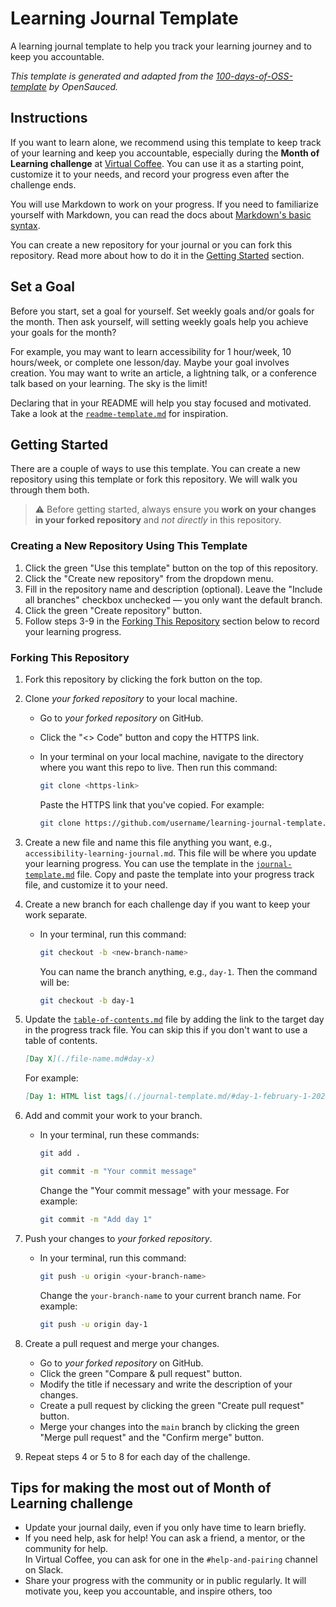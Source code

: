 # Learning Journal Template

A learning journal template to help you track your learning journey and to keep you accountable.

_This template is generated and adapted from the [100-days-of-OSS-template](https://github.com/open-sauced/100-days-of-oss-template) by OpenSauced._

## Instructions

If you want to learn alone, we recommend using this template to keep track of your learning and keep you accountable, especially during the **Month of Learning challenge** at [Virtual Coffee](https://virtualcoffee.io/). You can use it as a starting point, customize it to your needs, and record your progress even after the challenge ends.

You will use Markdown to work on your progress. If you need to familiarize yourself with Markdown, you can read the docs about [Markdown's basic syntax](https://www.markdownguide.org/basic-syntax/).

You can create a new repository for your journal or you can fork this repository. Read more about how to do it in the [Getting Started](#getting-started) section.

## Set a Goal

Before you start, set a goal for yourself. Set weekly goals and/or goals for the month. Then ask yourself, will setting weekly goals help you achieve your goals for the month?

For example, you may want to learn accessibility for 1 hour/week, 10 hours/week, or complete one lesson/day. Maybe your goal involves creation. You may want to write an article, a lightning talk, or a conference talk based on your learning. The sky is the limit!

Declaring that in your README will help you stay focused and motivated. Take a look at the [`readme-template.md`](./readme-template.md) for inspiration.

## Getting Started

There are a couple of ways to use this template. You can create a new repository using this template or fork this repository. We will walk you through them both.

> ⚠️ Before getting started, always ensure you **work on your changes in your forked repository** and _not directly_ in this repository.

### Creating a New Repository Using This Template

1. Click the green "Use this template" button on the top of this repository.
2. Click the "Create new repository" from the dropdown menu.
3. Fill in the repository name and description (optional). Leave the "Include all branches" checkbox unchecked — you only want the default branch.
4. Click the green "Create repository" button.
5. Follow steps 3-9 in the [Forking This Repository](#forking-this-repository) section below to record your learning progress.

### Forking This Repository

1. Fork this repository by clicking the fork button on the top.
2. Clone _your forked repository_ to your local machine.

   - Go to _your forked repository_ on GitHub.
   - Click the "<> Code" button and copy the HTTPS link.
   - In your terminal on your local machine, navigate to the directory where you want this repo to live. Then run this command:

     ```bash
     git clone <https-link>
     ```

     Paste the HTTPS link that you've copied. For example:

     ```bash
     git clone https://github.com/username/learning-journal-template.git
     ```

3. Create a new file and name this file anything you want, e.g., `accessibility-learning-journal.md`. This file will be where you update your learning progress. You can use the template in the [`journal-template.md`](./journal-template.md) file. Copy and paste the template into your progress track file, and customize it to your need.
4. Create a new branch for each challenge day if you want to keep your work separate.

   - In your terminal, run this command:

     ```bash
     git checkout -b <new-branch-name>
     ```

     You can name the branch anything, e.g., `day-1`. Then the command will be:

     ```bash
     git checkout -b day-1
     ```

5. Update the [`table-of-contents.md`](./table-of-contents.md) file by adding the link to the target day in the progress track file. You can skip this if you don't want to use a table of contents.

   ```markdown
   [Day X](./file-name.md#day-x)
   ```

   For example:

   ```markdown
   [Day 1: HTML list tags](./journal-template.md/#day-1-february-1-2024--html-list-tags)
   ```

6. Add and commit your work to your branch.

   - In your terminal, run these commands:

     ```bash
     git add .

     git commit -m "Your commit message"
     ```

     Change the "Your commit message" with your message. For example:

     ```bash
     git commit -m "Add day 1"
     ```

7. Push your changes to _your forked repository_.

   - In your terminal, run this command:

     ```bash
     git push -u origin <your-branch-name>
     ```

     Change the `your-branch-name` to your current branch name. For example:

     ```bash
     git push -u origin day-1
     ```

8. Create a pull request and merge your changes.
   - Go to _your forked repository_ on GitHub.
   - Click the green "Compare & pull request" button.
   - Modify the title if necessary and write the description of your changes.
   - Create a pull request by clicking the green "Create pull request" button.
   - Merge your changes into the `main` branch by clicking the green "Merge pull request" and the "Confirm merge" button.
9. Repeat steps 4 or 5 to 8 for each day of the challenge.

## Tips for making the most out of Month of Learning challenge

- Update your journal daily, even if you only have time to learn briefly.
- If you need help, ask for help! You can ask a friend, a mentor, or the community for help. <br> In Virtual Coffee, you can ask for one in the `#help-and-pairing` channel on Slack.
- Share your progress with the community or in public regularly. It will motivate you, keep you accountable, and inspire others, too
